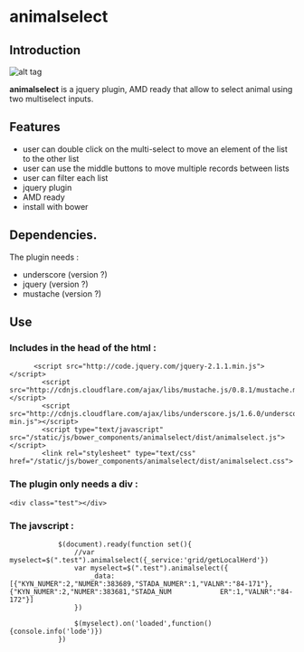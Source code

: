 animalselect
============

## Introduction

![alt tag](https://raw.githubusercontent.com/gillestasse/animalselect/master/documentation/double1.png)

**animalselect** is a jquery plugin, AMD ready that allow to select animal using two multiselect inputs.

## Features

- user can double click on the multi-select to move an element of the list to the other list
- user can use the middle buttons to move multiple records between lists
- user can filter each list
- jquery plugin
- AMD ready
- install with bower

## Dependencies.

The plugin needs :

- underscore (version ?)
- jquery (version ?)
- mustache (version ?)

## Use

### Includes in the head of the html :
```
	  <script src="http://code.jquery.com/jquery-2.1.1.min.js"></script>
		<script src="http://cdnjs.cloudflare.com/ajax/libs/mustache.js/0.8.1/mustache.min.js"></script>
		<script src="http://cdnjs.cloudflare.com/ajax/libs/underscore.js/1.6.0/underscore-min.js"></script>
		<script type="text/javascript" src="/static/js/bower_components/animalselect/dist/animalselect.js"></script>
		<link rel="stylesheet" type="text/css" href="/static/js/bower_components/animalselect/dist/animalselect.css">
```

### The plugin only needs a div :

```
<div class="test"></div>
```

### The javscript :

```
			$(document).ready(function set(){
				//var myselect=$(".test").animalselect({_service:'grid/getLocalHerd'})
				var myselect=$(".test").animalselect({
					_data:[{"KYN_NUMER":2,"NUMER":383689,"STADA_NUMER":1,"VALNR":"84-171"},{"KYN_NUMER":2,"NUMER":383681,"STADA_NUM            ER":1,"VALNR":"84-172"}]
				})

				$(myselect).on('loaded',function(){console.info('lode')})
			})
			
```



  
